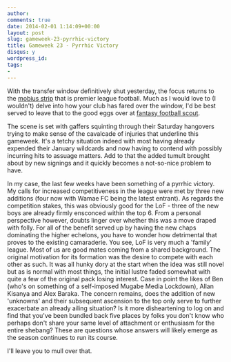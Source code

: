```yaml
---
author: 
comments: true
date: 2014-02-01 1:14:09+00:00
layout: post
slug: gameweek-23-pyrrhic-victory
title: Gameweek 23 - Pyrrhic Victory 
disqus: y
wordpress_id: 
tags:
- 
---
```


With the transfer window definitively shut yesterday, the focus returns to the [mobius strip](http://en.m.wikipedia.org/wiki/Mobius_strip) that is premier league football. Much as I would love to (I wouldn't) delve into how your club has fared over the window, I'd be best served to leave that to the good eggs over at [fantasy football scout](http://fantasyfootballscout.co.uk). 

The scene is set with gaffers squinting through their Saturday hangovers trying to make sense of the cavalcade of injuries that underline this gameweek. It's a tetchy situation indeed with most having already expended their January wildcards and now having to contend with possibly incurring hits to assuage matters. Add to that the added tumult brought about by new signings and it quickly becomes a not-so-nice problem to have. 

In my case, the last few weeks have been something of a pyrrhic victory. My calls for increased competitiveness in the league were met by three new additions (four now with Wamae FC being the latest entrant). As regards the competition stakes, this was obviously good for the LoF - three of the new boys are already firmly ensconced within the top 6. From a personal perspective however, doubts linger over whether this was a move draped with folly. For all of the benefit served up by having the new chaps dominating the higher echelons, you have to wonder how detrimental that proves to the existing camaraderie. You see, LoF is very much a 'family' league. Most of us are good mates coming from a shared background. The original motivation for its formation was the desire to compete with each other as such. It was all hunky dory at the start when the idea was still novel but as is normal with most things, the initial lustre faded somewhat with quite a few of the original pack losing interest. Case in point the likes of Ben (who's on something of a self-imposed Mugabe Media Lockdown), Allan Kisanya and Alex Baraka. The concern remains, does the addition of new 'unknowns' and their subsequent ascension to the top only serve to further exacerbate an already ailing situation? Is it more disheartening to log on and find that you've been bundled back five places by folks you don't know who perhaps don't share your same level of attachment or enthusiasm for the entire shebang? These are questions whose answers will likely emerge as the season continues to run its course.

I'll leave you to mull over that.

